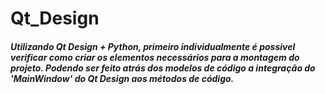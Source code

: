 # Qt_Design
##### Utilizando Qt Design + Python, primeiro individualmente é possivel verificar como criar os elementos necessários para a montagem do projeto. Podendo ser feito atrás dos modelos de código a integração do 'MainWindow' do Qt Design aos métodos de código. 

 
